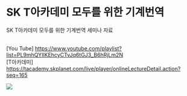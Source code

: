 # SK T아카데미 모두를 위한 기계번역
SK T아카데미 모두를 위한 기계번역 세미나 자료

<br>[You Tube] https://www.youtube.com/playlist?list=PL9mhQYIlKEhcyCTvJq6tGJ3_B6hRjLm2N
<br> [T아카데미] https://tacademy.skplanet.com/live/player/onlineLectureDetail.action?seq=165


<img src="https://blogfiles.pstatic.net/MjAxOTA4MjNfNjQg/MDAxNTY2NTI2MTA1ODk1.oDg-jeVYY_NXwPDzkYFmXxDpHyvzodu3jVI_BLGlV7gg.6kEvVTcFMXeK1qJQF9h0MQGHbrEJubhYVLcp8FmEzSEg.PNG.bcj1210/1.PNG?type=w2">


